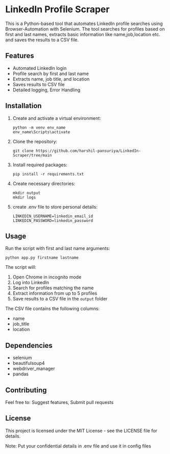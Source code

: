 # LinkedIn Profile Scraper

This is a Python-based tool that automates LinkedIn profile searches using Browser-Automation with Selenium. The tool searches for profiles based on first and last names, extracts basic information like name,job,location etc. and saves the results to a CSV file.

## Features
- Automated LinkedIn login
- Profile search by first and last name
- Extracts name, job title, and location
- Saves results to CSV file
- Detailed logging, Error Handling

## Installation

1. Create and activate a virtual environment:
   ```
   python -m venv env_name
   env_name\Scripts\activate
   ```
2. Clone the repository:
   ```
   git clone https://github.com/harshil-pansuriya/LinkedIn-Scraper/tree/main
   ```
3. Install required packages:
   ```
   pip install -r requirements.txt
   ```
4. Create necessary directories:
   ```
   mkdir output
   mkdir logs
   ```
5. create .env file to store personal details:
   ```
   LINKEDIN_USERNAME=linkedin_email_id
   LINKEDIN_PASSWORD=linkedin_password
   ```
## Usage

Run the script with first and last name arguments:
```
python app.py firstname lastname
```

The script will:
1. Open Chrome in incognito mode
2. Log into LinkedIn
3. Search for profiles matching the name
4. Extract information from up to 5 profiles
5. Save results to a CSV file in the `output` folder

   
The CSV file contains the following columns:
- name
- job_title
- location

## Dependencies
- selenium
- beautifulsoup4
- webdriver_manager
- pandas

## Contributing

Feel free to: Suggest features, Submit pull requests

## License
This project is licensed under the MIT License - see the LICENSE file for details.

Note: Put your confidential details in .env file and use it in config files